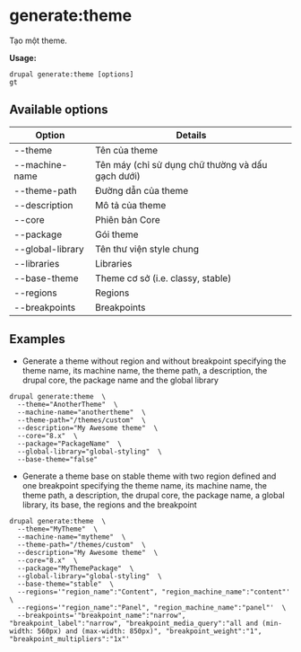 # generate:theme
Tạo một theme.

**Usage:**
```
drupal generate:theme [options]
gt
```

## Available options
Option | Details
-------|-------------
--theme | Tên của theme
--machine-name | Tên máy (chỉ sử dụng chữ thường và dấu gạch dưới)
--theme-path | Đường dẫn của theme
--description | Mô tả của theme
--core | Phiên bản Core
--package | Gói theme
--global-library | Tên thư viện style chung
--libraries | Libraries
--base-theme | Theme cơ sở (i.e. classy, stable)
--regions | Regions
--breakpoints | Breakpoints

## Examples
* Generate a theme without region and without breakpoint specifying the theme name, its machine name, the theme path, a description, the drupal core, the package name and the global library
```
drupal generate:theme  \
  --theme="AnotherTheme"  \
  --machine-name="anothertheme"  \
  --theme-path="/themes/custom"  \
  --description="My Awesome theme"  \
  --core="8.x"  \
  --package="PackageName"  \
  --global-library="global-styling"  \
  --base-theme="false"
```
* Generate a theme base on stable theme with two region defined and one breakpoint specifying the theme name, its machine name, the theme path, a description, the drupal core, the package name, a global library, its base, the regions and the breakpoint
```
drupal generate:theme  \
  --theme="MyTheme"  \
  --machine-name="mytheme"  \
  --theme-path="/themes/custom"  \
  --description="My Awesome theme"  \
  --core="8.x"  \
  --package="MyThemePackage"  \
  --global-library="global-styling"  \
  --base-theme="stable"  \
  --regions='"region_name":"Content", "region_machine_name":"content"'  \
  --regions='"region_name":"Panel", "region_machine_name":"panel"'  \
  --breakpoints='"breakpoint_name":"narrow", "breakpoint_label":"narrow", "breakpoint_media_query":"all and (min-width: 560px) and (max-width: 850px)", "breakpoint_weight":"1", "breakpoint_multipliers":"1x"'
```
